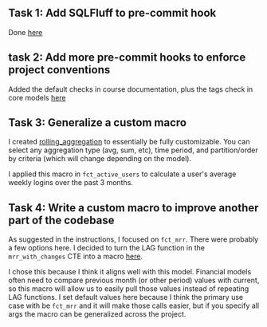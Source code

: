 ## Task 1: Add SQLFluff to pre-commit hook

Done [here](https://github.com/sander-c-beck/course_advanced_dbt/blob/sander-project-2/.pre-commit-config.yaml#L8)

## task 2: Add more pre-commit hooks to enforce project conventions

Added the default checks in course documentation, plus the tags check in core models [here](https://github.com/sander-c-beck/course_advanced_dbt/blob/sander-project-2/.pre-commit-config.yaml#L35)

## Task 3: Generalize a custom macro

I created [rolling_aggregation](https://github.com/sander-c-beck/course_advanced_dbt/blob/sander-project-2/macros/rolling_aggregation.sql) to essentially be fully customizable. You can select any aggregation type (avg, sum, etc), time period, and partition/order by criteria (which will change depending on the model).

I applied this macro in `fct_active_users` to calculate a user's average weekly logins over the past 3 months.

## Task 4: Write a custom macro to improve another part of the codebase

As suggested in the instructions, I focused on `fct_mrr`. There were probably a few options here. I decided to turn the LAG function in the `mrr_with_changes` CTE into a macro [here](https://github.com/sander-c-beck/course_advanced_dbt/blob/sander-project-2/macros/prior_period_value.sql).

I chose this because I think it aligns well with this model. Financial models often need to compare previous month (or other period) values with current, so this macro will allow us to easily pull those values instead of repeating LAG functions. I set default values here because I think the primary use case with be `fct_mrr` and it will make those calls easier, but if you specify all args the macro can be generalized across the project.
